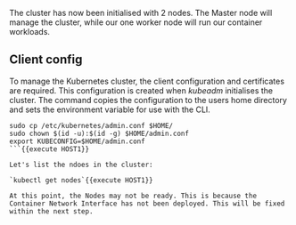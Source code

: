 The cluster has now been initialised with 2 nodes. The Master node will manage the cluster, while our one worker node will run our container workloads.

## Client config

To manage the Kubernetes cluster, the client configuration and certificates are required. This configuration is created when _kubeadm_ initialises the cluster. The command copies the configuration to the users home directory and sets the environment variable for use with the CLI.

```
sudo cp /etc/kubernetes/admin.conf $HOME/
sudo chown $(id -u):$(id -g) $HOME/admin.conf
export KUBECONFIG=$HOME/admin.conf
```{{execute HOST1}}

Let's list the ndoes in the cluster:

`kubectl get nodes`{{execute HOST1}}

At this point, the Nodes may not be ready. This is because the Container Network Interface has not been deployed. This will be fixed within the next step.